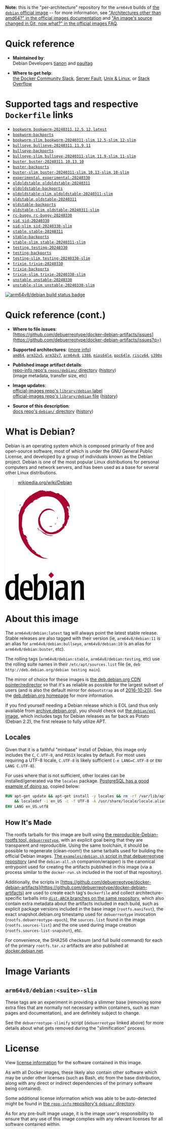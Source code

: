 <!--

********************************************************************************

WARNING:

    DO NOT EDIT "debian/README.md"

    IT IS AUTO-GENERATED

    (from the other files in "debian/" combined with a set of templates)

********************************************************************************

-->

**Note:** this is the "per-architecture" repository for the `arm64v8` builds of [the `debian` official image](https://hub.docker.com/_/debian) -- for more information, see ["Architectures other than amd64?" in the official images documentation](https://github.com/docker-library/official-images#architectures-other-than-amd64) and ["An image's source changed in Git, now what?" in the official images FAQ](https://github.com/docker-library/faq#an-images-source-changed-in-git-now-what).

# Quick reference

-	**Maintained by**:  
	Debian Developers [tianon](https://qa.debian.org/developer.php?login=tianon) and [paultag](https://qa.debian.org/developer.php?login=paultag)

-	**Where to get help**:  
	[the Docker Community Slack](https://dockr.ly/comm-slack), [Server Fault](https://serverfault.com/help/on-topic), [Unix & Linux](https://unix.stackexchange.com/help/on-topic), or [Stack Overflow](https://stackoverflow.com/help/on-topic)

# Supported tags and respective `Dockerfile` links

-	[`bookworm`, `bookworm-20240311`, `12.5`, `12`, `latest`](https://github.com/debuerreotype/docker-debian-artifacts/blob/48006bc3521c7082aa878a6d6bad4059a65de25a/bookworm/Dockerfile)
-	[`bookworm-backports`](https://github.com/debuerreotype/docker-debian-artifacts/blob/48006bc3521c7082aa878a6d6bad4059a65de25a/bookworm/backports/Dockerfile)
-	[`bookworm-slim`, `bookworm-20240311-slim`, `12.5-slim`, `12-slim`](https://github.com/debuerreotype/docker-debian-artifacts/blob/48006bc3521c7082aa878a6d6bad4059a65de25a/bookworm/slim/Dockerfile)
-	[`bullseye`, `bullseye-20240311`, `11.9`, `11`](https://github.com/debuerreotype/docker-debian-artifacts/blob/48006bc3521c7082aa878a6d6bad4059a65de25a/bullseye/Dockerfile)
-	[`bullseye-backports`](https://github.com/debuerreotype/docker-debian-artifacts/blob/48006bc3521c7082aa878a6d6bad4059a65de25a/bullseye/backports/Dockerfile)
-	[`bullseye-slim`, `bullseye-20240311-slim`, `11.9-slim`, `11-slim`](https://github.com/debuerreotype/docker-debian-artifacts/blob/48006bc3521c7082aa878a6d6bad4059a65de25a/bullseye/slim/Dockerfile)
-	[`buster`, `buster-20240311`, `10.13`, `10`](https://github.com/debuerreotype/docker-debian-artifacts/blob/48006bc3521c7082aa878a6d6bad4059a65de25a/buster/Dockerfile)
-	[`buster-backports`](https://github.com/debuerreotype/docker-debian-artifacts/blob/48006bc3521c7082aa878a6d6bad4059a65de25a/buster/backports/Dockerfile)
-	[`buster-slim`, `buster-20240311-slim`, `10.13-slim`, `10-slim`](https://github.com/debuerreotype/docker-debian-artifacts/blob/48006bc3521c7082aa878a6d6bad4059a65de25a/buster/slim/Dockerfile)
-	[`experimental`, `experimental-20240330`](https://github.com/debuerreotype/docker-debian-artifacts/blob/d1683dc7e84e01c294790304079448c507d57e86/experimental/Dockerfile)
-	[`oldoldstable`, `oldoldstable-20240311`](https://github.com/debuerreotype/docker-debian-artifacts/blob/48006bc3521c7082aa878a6d6bad4059a65de25a/oldoldstable/Dockerfile)
-	[`oldoldstable-backports`](https://github.com/debuerreotype/docker-debian-artifacts/blob/48006bc3521c7082aa878a6d6bad4059a65de25a/oldoldstable/backports/Dockerfile)
-	[`oldoldstable-slim`, `oldoldstable-20240311-slim`](https://github.com/debuerreotype/docker-debian-artifacts/blob/48006bc3521c7082aa878a6d6bad4059a65de25a/oldoldstable/slim/Dockerfile)
-	[`oldstable`, `oldstable-20240311`](https://github.com/debuerreotype/docker-debian-artifacts/blob/48006bc3521c7082aa878a6d6bad4059a65de25a/oldstable/Dockerfile)
-	[`oldstable-backports`](https://github.com/debuerreotype/docker-debian-artifacts/blob/48006bc3521c7082aa878a6d6bad4059a65de25a/oldstable/backports/Dockerfile)
-	[`oldstable-slim`, `oldstable-20240311-slim`](https://github.com/debuerreotype/docker-debian-artifacts/blob/48006bc3521c7082aa878a6d6bad4059a65de25a/oldstable/slim/Dockerfile)
-	[`rc-buggy`, `rc-buggy-20240330`](https://github.com/debuerreotype/docker-debian-artifacts/blob/d1683dc7e84e01c294790304079448c507d57e86/rc-buggy/Dockerfile)
-	[`sid`, `sid-20240330`](https://github.com/debuerreotype/docker-debian-artifacts/blob/d1683dc7e84e01c294790304079448c507d57e86/sid/Dockerfile)
-	[`sid-slim`, `sid-20240330-slim`](https://github.com/debuerreotype/docker-debian-artifacts/blob/d1683dc7e84e01c294790304079448c507d57e86/sid/slim/Dockerfile)
-	[`stable`, `stable-20240311`](https://github.com/debuerreotype/docker-debian-artifacts/blob/48006bc3521c7082aa878a6d6bad4059a65de25a/stable/Dockerfile)
-	[`stable-backports`](https://github.com/debuerreotype/docker-debian-artifacts/blob/48006bc3521c7082aa878a6d6bad4059a65de25a/stable/backports/Dockerfile)
-	[`stable-slim`, `stable-20240311-slim`](https://github.com/debuerreotype/docker-debian-artifacts/blob/48006bc3521c7082aa878a6d6bad4059a65de25a/stable/slim/Dockerfile)
-	[`testing`, `testing-20240330`](https://github.com/debuerreotype/docker-debian-artifacts/blob/d1683dc7e84e01c294790304079448c507d57e86/testing/Dockerfile)
-	[`testing-backports`](https://github.com/debuerreotype/docker-debian-artifacts/blob/d1683dc7e84e01c294790304079448c507d57e86/testing/backports/Dockerfile)
-	[`testing-slim`, `testing-20240330-slim`](https://github.com/debuerreotype/docker-debian-artifacts/blob/d1683dc7e84e01c294790304079448c507d57e86/testing/slim/Dockerfile)
-	[`trixie`, `trixie-20240330`](https://github.com/debuerreotype/docker-debian-artifacts/blob/d1683dc7e84e01c294790304079448c507d57e86/trixie/Dockerfile)
-	[`trixie-backports`](https://github.com/debuerreotype/docker-debian-artifacts/blob/d1683dc7e84e01c294790304079448c507d57e86/trixie/backports/Dockerfile)
-	[`trixie-slim`, `trixie-20240330-slim`](https://github.com/debuerreotype/docker-debian-artifacts/blob/d1683dc7e84e01c294790304079448c507d57e86/trixie/slim/Dockerfile)
-	[`unstable`, `unstable-20240330`](https://github.com/debuerreotype/docker-debian-artifacts/blob/d1683dc7e84e01c294790304079448c507d57e86/unstable/Dockerfile)
-	[`unstable-slim`, `unstable-20240330-slim`](https://github.com/debuerreotype/docker-debian-artifacts/blob/d1683dc7e84e01c294790304079448c507d57e86/unstable/slim/Dockerfile)

[![arm64v8/debian build status badge](https://img.shields.io/jenkins/s/https/doi-janky.infosiftr.net/job/multiarch/job/arm64v8/job/debian.svg?label=arm64v8/debian%20%20build%20job)](https://doi-janky.infosiftr.net/job/multiarch/job/arm64v8/job/debian/)

# Quick reference (cont.)

-	**Where to file issues**:  
	[https://github.com/debuerreotype/docker-debian-artifacts/issues](https://github.com/debuerreotype/docker-debian-artifacts/issues?q=)

-	**Supported architectures**: ([more info](https://github.com/docker-library/official-images#architectures-other-than-amd64))  
	[`amd64`](https://hub.docker.com/r/amd64/debian/), [`arm32v5`](https://hub.docker.com/r/arm32v5/debian/), [`arm32v7`](https://hub.docker.com/r/arm32v7/debian/), [`arm64v8`](https://hub.docker.com/r/arm64v8/debian/), [`i386`](https://hub.docker.com/r/i386/debian/), [`mips64le`](https://hub.docker.com/r/mips64le/debian/), [`ppc64le`](https://hub.docker.com/r/ppc64le/debian/), [`riscv64`](https://hub.docker.com/r/riscv64/debian/), [`s390x`](https://hub.docker.com/r/s390x/debian/)

-	**Published image artifact details**:  
	[repo-info repo's `repos/debian/` directory](https://github.com/docker-library/repo-info/blob/master/repos/debian) ([history](https://github.com/docker-library/repo-info/commits/master/repos/debian))  
	(image metadata, transfer size, etc)

-	**Image updates**:  
	[official-images repo's `library/debian` label](https://github.com/docker-library/official-images/issues?q=label%3Alibrary%2Fdebian)  
	[official-images repo's `library/debian` file](https://github.com/docker-library/official-images/blob/master/library/debian) ([history](https://github.com/docker-library/official-images/commits/master/library/debian))

-	**Source of this description**:  
	[docs repo's `debian/` directory](https://github.com/docker-library/docs/tree/master/debian) ([history](https://github.com/docker-library/docs/commits/master/debian))

# What is Debian?

Debian is an operating system which is composed primarily of free and open-source software, most of which is under the GNU General Public License, and developed by a group of individuals known as the Debian project. Debian is one of the most popular Linux distributions for personal computers and network servers, and has been used as a base for several other Linux distributions.

> [wikipedia.org/wiki/Debian](https://en.wikipedia.org/wiki/Debian)

![logo](https://raw.githubusercontent.com/docker-library/docs/b449be7df57e9ed9086bb5821bfb5d6cdc5d67a4/debian/logo.png)

# About this image

The `arm64v8/debian:latest` tag will always point the latest stable release. Stable releases are also tagged with their version (ie, `arm64v8/debian:11` is an alias for `arm64v8/debian:bullseye`, `arm64v8/debian:10` is an alias for `arm64v8/debian:buster`, etc).

The rolling tags (`arm64v8/debian:stable`, `arm64v8/debian:testing`, etc) use the rolling suite names in their `/etc/apt/sources.list` file (ie, `deb http://deb.debian.org/debian testing main`).

The mirror of choice for these images is [the deb.debian.org CDN pointer/redirector](https://deb.debian.org) so that it's as reliable as possible for the largest subset of users (and is also the default mirror for `debootstrap` as of [2016-10-20](https://anonscm.debian.org/cgit/d-i/debootstrap.git/commit/?id=9e8bc60ad1ccf3a25ce7890526b70059f3e770de)). See the [deb.debian.org homepage](https://deb.debian.org) for more information.

If you find yourself needing a Debian release which is EOL (and thus only available from [archive.debian.org](http://archive.debian.org)), you should check out [the `debian/eol` image](https://hub.docker.com/r/debian/eol/), which includes tags for Debian releases as far back as Potato (Debian 2.2), the first release to fully utilize APT.

## Locales

Given that it is a faithful "minbase" install of Debian, this image only includes the `C`, `C.UTF-8`, and `POSIX` locales by default. For most uses requiring a UTF-8 locale, `C.UTF-8` is likely sufficient (`-e LANG=C.UTF-8` or `ENV LANG C.UTF-8`).

For uses where that is not sufficient, other locales can be installed/generated via the `locales` package. [PostgreSQL has a good example of doing so](https://github.com/docker-library/postgres/blob/69bc540ecfffecce72d49fa7e4a46680350037f9/9.6/Dockerfile#L21-L24), copied below:

```dockerfile
RUN apt-get update && apt-get install -y locales && rm -rf /var/lib/apt/lists/* \
	&& localedef -i en_US -c -f UTF-8 -A /usr/share/locale/locale.alias en_US.UTF-8
ENV LANG en_US.utf8
```

## How It's Made

The rootfs tarballs for this image are built using [the reproducible-Debian-rootfs tool, `debuerreotype`](https://github.com/debuerreotype/debuerreotype), with an explicit goal being that they are transparent and reproducible. Using the same toolchain, it should be possible to regenerate (clean-room!) the same tarballs used for building the official Debian images. [The `examples/debian.sh` script in that debuerreotype repository](https://github.com/debuerreotype/debuerreotype/blob/master/examples/debian.sh) (and the `debian-all.sh` companion/wrapper) is the canonical entrypoint used for creating the artifacts published in this image (via a process similar to the `docker-run.sh` included in the root of that repository).

Additionally, the scripts in [https://github.com/debuerreotype/docker-debian-artifacts](https://github.com/debuerreotype/docker-debian-artifacts) are used to create each tag's `Dockerfile` and collect architecture-specific tarballs into [`dist-ARCH` branches on the same repository](https://github.com/debuerreotype/docker-debian-artifacts/branches), which also contain extra metadata about the artifacts included in each build, such as explicit package versions included in the base image (`rootfs.manifest`), the exact snapshot.debian.org timestamp used for `debuerreotype` invocation (`rootfs.debuerreotype-epoch`), the `sources.list` found in the image (`rootfs.sources-list`) and the one used during image creation (`rootfs.sources-list-snapshot`), etc.

For convenience, the SHA256 checksum (and full build command) for each of the primary `rootfs.tar.xz` artifacts are also published at [docker.debian.net](https://docker.debian.net/).

# Image Variants

## `arm64v8/debian:<suite>-slim`

These tags are an experiment in providing a slimmer base (removing some extra files that are normally not necessary within containers, such as man pages and documentation), and are definitely subject to change.

See the `debuerreotype-slimify` script (`debuerreotype` linked above) for more details about what gets removed during the "slimification" process.

# License

View [license information](https://www.debian.org/social_contract#guidelines) for the software contained in this image.

As with all Docker images, these likely also contain other software which may be under other licenses (such as Bash, etc from the base distribution, along with any direct or indirect dependencies of the primary software being contained).

Some additional license information which was able to be auto-detected might be found in [the `repo-info` repository's `debian/` directory](https://github.com/docker-library/repo-info/tree/master/repos/debian).

As for any pre-built image usage, it is the image user's responsibility to ensure that any use of this image complies with any relevant licenses for all software contained within.
